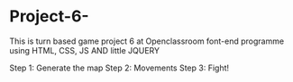 # Project-6-
This is turn based game project 6 at Openclassroom font-end programme using HTML, CSS, JS AND little JQUERY

Step 1: Generate the map
Step 2: Movements
Step 3: Fight!
